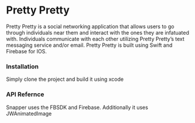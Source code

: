 # Pretty Pretty

Pretty Pretty is a social networking application that allows users to go through individuals near them and interact with the ones they are infatuated with. Individuals communicate with each other utilizing Pretty Pretty’s text messaging service and/or email. Pretty Pretty is built using Swift and Firebase for IOS.

### Installation
Simply clone the project and build it using xcode

### API Refernce
Snapper uses the FBSDK and Firebase. Additionally it uses JWAnimatedImage
